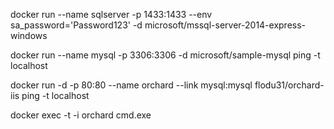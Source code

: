 docker run --name sqlserver -p 1433:1433 --env sa_password='Password123' -d microsoft/mssql-server-2014-express-windows

docker run --name mysql -p 3306:3306 -d microsoft/sample-mysql ping -t localhost

docker run -d -p 80:80 --name orchard --link mysql:mysql flodu31/orchard-iis ping -t localhost

docker exec -t -i orchard cmd.exe
